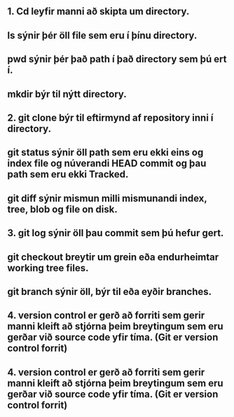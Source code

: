 ## 1. Cd leyfir manni að skipta um directory.
## ls sýnir þér öll file sem eru í þínu directory.
## pwd sýnir þér það path í það directory sem þú ert í.
## mkdir býr til nýtt directory.
## 2. git clone býr til eftirmynd af repository inni í directory.
## git status sýnir öll path sem eru ekki eins og index file og núverandi HEAD commit og þau path sem eru ekki Tracked.
## git diff sýnir mismun milli mismunandi index, tree, blob og file on disk.
## 3. git log sýnir öll þau commit sem þú hefur gert.
## git checkout breytir um grein eða endurheimtar working tree files.
## git branch sýnir öll, býr til eða eyðir branches.
## 4. version control er gerð að forriti sem gerir manni kleift að stjórna þeim breytingum sem eru gerðar við source code yfir tíma. (Git er version control forrit)
## 4. version control er gerð að forriti sem gerir manni kleift að stjórna þeim breytingum sem eru gerðar við source code yfir tíma. (Git er version control forrit)
